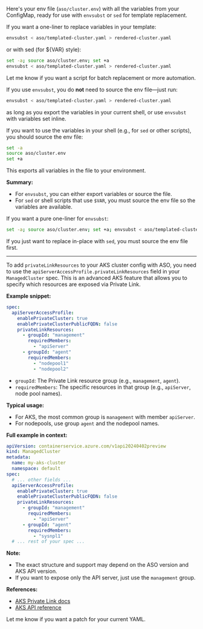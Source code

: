 

Here's your env file (`aso/cluster.env`) with all the variables from your ConfigMap, ready for use with `envsubst` or `sed` for template replacement.

If you want a one-liner to replace variables in your template:
```sh
envsubst < aso/templated-cluster.yaml > rendered-cluster.yaml
```
or with sed (for ${VAR} style):
```sh
set -a; source aso/cluster.env; set +a
envsubst < aso/templated-cluster.yaml > rendered-cluster.yaml
```

Let me know if you want a script for batch replacement or more automation.

If you use `envsubst`, you do **not** need to source the env file—just run:
```sh
envsubst < aso/templated-cluster.yaml > rendered-cluster.yaml
```
as long as you export the variables in your current shell, or use `envsubst` with variables set inline.

If you want to use the variables in your shell (e.g., for `sed` or other scripts), you should source the env file:
```sh
set -a
source aso/cluster.env
set +a
```
This exports all variables in the file to your environment.

**Summary:**  
- For `envsubst`, you can either export variables or source the file.
- For `sed` or shell scripts that use `$VAR`, you must source the env file so the variables are available.

If you want a pure one-liner for `envsubst`:
```sh
set -a; source aso/cluster.env; set +a; envsubst < aso/templated-cluster.yaml > rendered-cluster.yaml
```

If you just want to replace in-place with `sed`, you must source the env file first.

---

To add `privateLinkResources` to your AKS cluster config with ASO, you need to use the `apiServerAccessProfile.privateLinkResources` field in your `ManagedCluster` spec. This is an advanced AKS feature that allows you to specify which resources are exposed via Private Link.

**Example snippet:**
```yaml
spec:
  apiServerAccessProfile:
    enablePrivateCluster: true
    enablePrivateClusterPublicFQDN: false
    privateLinkResources:
      - groupId: "management"
        requiredMembers:
          - "apiServer"
      - groupId: "agent"
        requiredMembers:
          - "nodepool1"
          - "nodepool2"
```

- `groupId`: The Private Link resource group (e.g., `management`, `agent`).
- `requiredMembers`: The specific resources in that group (e.g., `apiServer`, node pool names).

**Typical usage:**
- For AKS, the most common group is `management` with member `apiServer`.
- For nodepools, use group `agent` and the nodepool names.

**Full example in context:**
```yaml
apiVersion: containerservice.azure.com/v1api20240402preview
kind: ManagedCluster
metadata:
  name: my-aks-cluster
  namespace: default
spec:
  # ... other fields ...
  apiServerAccessProfile:
    enablePrivateCluster: true
    enablePrivateClusterPublicFQDN: false
    privateLinkResources:
      - groupId: "management"
        requiredMembers:
          - "apiServer"
      - groupId: "agent"
        requiredMembers:
          - "sysnpl1"
  # ... rest of your spec ...
```

**Note:**  
- The exact structure and support may depend on the ASO version and AKS API version.  
- If you want to expose only the API server, just use the `management` group.

**References:**  
- [AKS Private Link docs](https://learn.microsoft.com/en-us/azure/aks/private-link)
- [AKS API reference](https://learn.microsoft.com/en-us/azure/templates/microsoft.containerservice/managedclusters?pivots=deployment-language-arm-template#apiserveraccessprofile-object)

Let me know if you want a patch for your current YAML.
